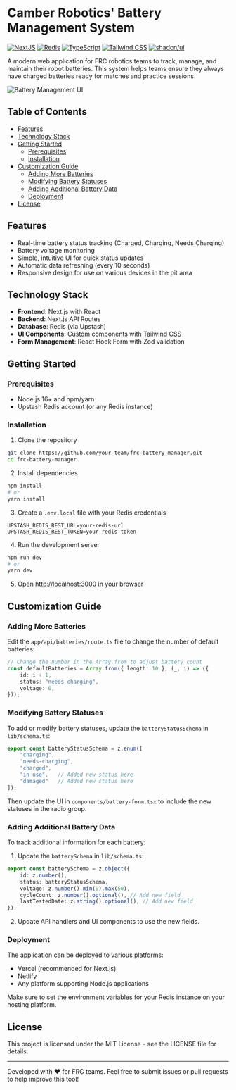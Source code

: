 # Camber Robotics' Battery Management System

[![NextJS](https://img.shields.io/badge/Built%20with-Next.js-000000?style=flat-square&logo=next.js)](https://nextjs.org/)
[![Redis](https://img.shields.io/badge/Database-Redis-DC382D?style=flat-square&logo=redis)](https://redis.io/)
[![TypeScript](https://img.shields.io/badge/Language-TypeScript-3178C6?style=flat-square&logo=typescript)](https://www.typescriptlang.org/)
[![Tailwind CSS](https://img.shields.io/badge/Style-TailwindCSS-38B2AC?style=flat-square&logo=tailwindcss)](https://tailwindcss.com/)
[![shadcn/ui](https://img.shields.io/badge/UI-shadcn%2Fui-000000?style=flat-square&logo=shadcnui)](https://ui.shadcn.com/)

A modern web application for FRC robotics teams to track, manage, and maintain their robot batteries. This system helps teams ensure they always have charged batteries ready for matches and practice sessions.

![Battery Management UI](https://camber-batteries.tajhans.com/preview.png)

## Table of Contents

- [Features](#features)
- [Technology Stack](#technology-stack)
- [Getting Started](#getting-started)
  - [Prerequisites](#prerequisites)
  - [Installation](#installation)
- [Customization Guide](#customization-guide)
  - [Adding More Batteries](#adding-more-batteries)
  - [Modifying Battery Statuses](#modifying-battery-statuses)
  - [Adding Additional Battery Data](#adding-additional-battery-data)
  - [Deployment](#deployment)
- [License](#license)

## Features

- Real-time battery status tracking (Charged, Charging, Needs Charging)
- Battery voltage monitoring
- Simple, intuitive UI for quick status updates
- Automatic data refreshing (every 10 seconds)
- Responsive design for use on various devices in the pit area

## Technology Stack

- **Frontend**: Next.js with React
- **Backend**: Next.js API Routes
- **Database**: Redis (via Upstash)
- **UI Components**: Custom components with Tailwind CSS
- **Form Management**: React Hook Form with Zod validation

## Getting Started

### Prerequisites

- Node.js 16+ and npm/yarn
- Upstash Redis account (or any Redis instance)

### Installation

1. Clone the repository
```bash
git clone https://github.com/your-team/frc-battery-manager.git
cd frc-battery-manager
```

2. Install dependencies
```bash
npm install
# or
yarn install
```

3. Create a `.env.local` file with your Redis credentials
```
UPSTASH_REDIS_REST_URL=your-redis-url
UPSTASH_REDIS_REST_TOKEN=your-redis-token
```

4. Run the development server
```bash
npm run dev
# or
yarn dev
```

5. Open [http://localhost:3000](http://localhost:3000) in your browser

## Customization Guide

### Adding More Batteries

Edit the `app/api/batteries/route.ts` file to change the number of default batteries:

```typescript
// Change the number in the Array.from to adjust battery count
const defaultBatteries = Array.from({ length: 10 }, (_, i) => ({
    id: i + 1,
    status: "needs-charging",
    voltage: 0,
}));
```

### Modifying Battery Statuses

To add or modify battery statuses, update the `batteryStatusSchema` in `lib/schema.ts`:

```typescript
export const batteryStatusSchema = z.enum([
    "charging",
    "needs-charging",
    "charged",
    "in-use",   // Added new status here
    "damaged"   // Added new status here
]);
```

Then update the UI in `components/battery-form.tsx` to include the new statuses in the radio group.

### Adding Additional Battery Data

To track additional information for each battery:

1. Update the `batterySchema` in `lib/schema.ts`:
```typescript
export const batterySchema = z.object({
    id: z.number(),
    status: batteryStatusSchema,
    voltage: z.number().min(0).max(50),
    cycleCount: z.number().optional(), // Add new field
    lastTestedDate: z.string().optional(), // Add new field
});
```

2. Update API handlers and UI components to use the new fields.

### Deployment

The application can be deployed to various platforms:

- Vercel (recommended for Next.js)
- Netlify
- Any platform supporting Node.js applications

Make sure to set the environment variables for your Redis instance on your hosting platform.

## License

This project is licensed under the MIT License - see the LICENSE file for details.

---

Developed with ❤️ for FRC teams. Feel free to submit issues or pull requests to help improve this tool!
